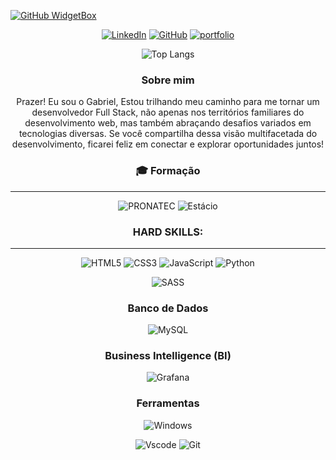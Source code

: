 [![GitHub WidgetBox](https://github-widgetbox.vercel.app/api/profile?username=Gabrielrsc&data=followers,repositories,stars,commits&theme=nautilus)](https://github.com/gabrielrsc)


<div  align="center"  >

[![LinkedIn](https://img.shields.io/badge/LinkedIn-FFF?style=for-the-badge&logo=linkedin&logoColor=0E76A8)](https://www.linkedin.com/in/gabrielrobertsons/)
[![GitHub](https://img.shields.io/badge/GitHub-222831?style=for-the-badge&logo=github&logoColor=whith)](https://github.com/Gabrielrsc)
[![portfolio](https://img.shields.io/badge/my_portfolio-222831?style=for-the-badge&logo=ko-fi&logoColor=white)](https://gabrielrsc.github.io/portifolio_gabriel/)

<div>

<div align="center" >

![Top Langs](https://github-readme-stats-git-masterrstaa-rickstaa.vercel.app/api/top-langs/?username=gabrielrsc&bg_color=000&border_color=222831&title_color=fff&text_color=FFF)

</div>
 <div align="center">
    
  ### Sobre mim
  Prazer! Eu sou o Gabriel, Estou trilhando meu caminho para me tornar um desenvolvedor Full Stack, não apenas nos territórios familiares do desenvolvimento web, mas também abraçando desafios variados em tecnologias diversas. Se você compartilha dessa visão multifacetada do desenvolvimento, ficarei feliz em conectar e explorar oportunidades juntos!

  </div>
  </div>
<div align="center">

### 🎓 Formação
<hr>

![PRONATEC](https://img.shields.io/badge/PRONATEC-Técnico_em_Informaticas-144BC8?style=for-the-badge&logo=estacio&logoColor=white)
![Estácio](https://img.shields.io/badge/Estácio-Análise_e_Desenv._de_Sistemas-144BC8?style=for-the-badge&logo=estacio&logoColor=white)

</div>
  <div align="center">

  ### HARD SKILLS:


  <hr>

![HTML5](https://img.shields.io/badge/HTML5-E34F26?style=for-the-badge&logo=html5&logoColor=white)
![CSS3](https://img.shields.io/badge/CSS3-1572B6?style=for-the-badge&logo=css3&logoColor=white)
![JavaScript](https://img.shields.io/badge/JavaScript-F7DF1E?style=for-the-badge&logo=javascript&logoColor=black)
![Python](https://img.shields.io/badge/python-3670A0?style=for-the-badge&logo=python&logoColor=ffdd54)

![SASS](https://img.shields.io/badge/SAAS-E7626C?style=for-the-badge&logo=sass&logoColor=white)

### Banco de Dados

![MySQL](https://img.shields.io/badge/mysql-222831?style=for-the-badge&logo=mysql)

### Business Intelligence (BI)
![Grafana](https://img.shields.io/badge/grafana-E34F26?style=for-the-badge&logo=grafana&logoColor=white)


### Ferramentas
![Windows](https://img.shields.io/badge/Windows-000?style=for-the-badge&logo=windows&logoColor=2CA5E0) 

![Vscode](https://img.shields.io/badge/Vscode-007ACC?style=for-the-badge&logo=visual-studio-code&logoColor=white) ![Git](https://img.shields.io/badge/GIT-E44C30?style=for-the-badge&logo=git&logoColor=white)

</div>